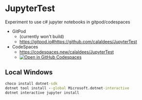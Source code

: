 # JupyterTest
Experiment to use c# jupyter notebooks in gitpod/codespaces

* GitPod
    * (currently won't build)
    * https://gitpod.io#https://github.com/calaldees/JupyterTest
* CodeSpaces
    * https://codespaces.new/calaldees/JupyterTest
    * [![Open in GitHub Codespaces](https://github.com/codespaces/badge.svg)](URL)


## Local Windows

```cmd
choco install dotnet-sdk
dotnet tool install --global Microsoft.dotnet-interactive
dotnet interactive jupyter install
```

